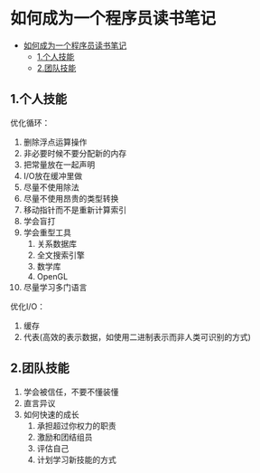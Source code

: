 # 如何成为一个程序员读书笔记

<!-- TOC -->

- [如何成为一个程序员读书笔记](#%e5%a6%82%e4%bd%95%e6%88%90%e4%b8%ba%e4%b8%80%e4%b8%aa%e7%a8%8b%e5%ba%8f%e5%91%98%e8%af%bb%e4%b9%a6%e7%ac%94%e8%ae%b0)
  - [1.个人技能](#1%e4%b8%aa%e4%ba%ba%e6%8a%80%e8%83%bd)
  - [2.团队技能](#2%e5%9b%a2%e9%98%9f%e6%8a%80%e8%83%bd)

<!-- /TOC -->

## 1.个人技能

优化循环：

1. 删除浮点运算操作
2. 非必要时候不要分配新的内存
3. 把常量放在一起声明
4. I/O放在缓冲里做
5. 尽量不使用除法
6. 尽量不使用昂贵的类型转换
7. 移动指针而不是重新计算索引
8. 学会盲打
9. 学会重型工具
   1. 关系数据库
   2. 全文搜索引擎
   3. 数学库
   4. OpenGL
10. 尽量学习多门语言

优化I/O：

1. 缓存
2. 代表(高效的表示数据，如使用二进制表示而非人类可识别的方式)

## 2.团队技能

1. 学会被信任，不要不懂装懂
2. 直言异议
3. 如何快速的成长
   1. 承担超过你权力的职责
   2. 激励和团结组员
   3. 评估自己
   4. 计划学习新技能的方式

